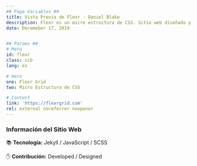 ```yaml
---
## Page Variables ##
title: Vista Previa de Flexr - Daniel Blake
description: Flexr es un micro estructura de CSS. Sitio web diseñado y desarrollado por Daniel Blake.
date: Decemeber 17, 2019


## Params ##
# Meta
id: flexr
class: sib
lang: es

# Hero
one: Flexr Grid
two: Micro Estructura de CSS

# Content
link: 'https://flexrgrid.com'
rel: external noreferrer noopener
---
```


### Información del Sitio Web

📚 <b>Tecnología:</b>  Jekyll / JavaScript / SCSS

✋ <b>Contribución:</b> Developed / Designed
